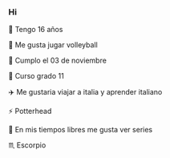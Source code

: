 ### Hi 

<!--
**valeprieto0311/valeprieto0311** is a ✨ _special_ ✨ repository because its `README.md` (this file) appears on your GitHub profile.

-->

:blue_heart: Tengo 16 años

:volleyball: Me gusta jugar volleyball

:partying_face: Cumplo el 03 de noviembre

:ghost: Curso grado 11

:airplane: Me gustaria viajar a italia y aprender italiano

:zap: Potterhead

:ocean: En mis tiempos libres me gusta ver series

:scorpius: Escorpio
